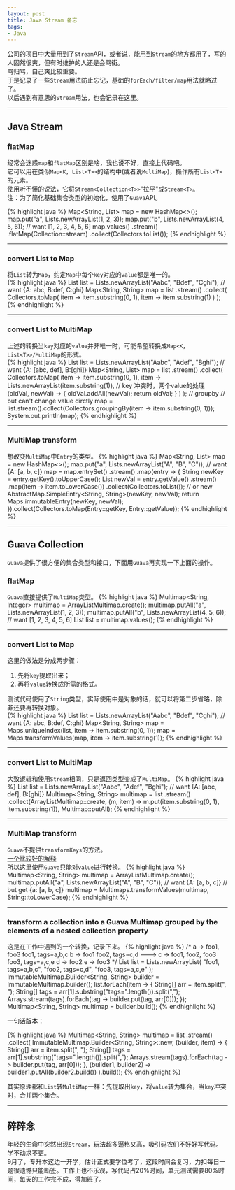 ```yaml
---
layout: post
title: Java Stream 备忘
tags: 
- Java
---
```


公司的项目中大量用到了`Stream`API，或者说，能用到`Stream`的地方都用了，写的人固然很爽，但有时维护的人还是会骂街。    
骂归骂，自己爽比较重要。   
于是记录了一些`Stream`用法防止忘记，基础的`forEach/filter/map`用法就略过了。    
以后遇到有意思的`Stream`用法，也会记录在这里。    

---

## Java Stream
### flatMap
经常会迷惑`map`和`flatMap`区别是啥，我也说不好，直接上代码吧。    
它可以用在类似`Map<K, List<T>>`的结构中(或者说`MultiMap`)，操作所有`List<T>`的元素。    
使用听不懂的说法，它将`Stream<Collection<T>>`"拉平"成`Stream<T>`。   
注：为了简化基础集合类型的初始化，使用了`Guava`API。    

{% highlight java %}
Map<String, List<Integer>> map = new HashMap<>();
map.put("a", Lists.newArrayList(1, 2, 3));
map.put("b", Lists.newArrayList(4, 5, 6));
// want [1, 2, 3, 4, 5, 6]
map.values()
    .stream()
    .flatMap(Collection::stream)
    .collect(Collectors.toList());
{% endhighlight %}

---

### convert List to Map
将`List`转为`Map`，约定`Map`中每个`key`对应的`value`都是唯一的。  
{% highlight java %}
List<String> list = Lists.newArrayList("Aabc", "Bdef", "Cghi");
// want {A: abc, B:def, C:ghi}
Map<String, String> map = list
    .stream()
    .collect(
        Collectors.toMap(
            item -> item.substring(0, 1), 
            item -> item.substring(1)
        )
    );
{% endhighlight %}

--- 

### convert List to MultiMap
上述的转换当`key`对应的`value`并非唯一时，可能希望转换成`Map<K, List<T>>/MultiMap`的形式。    
{% highlight java %}
List<String> list = Lists.newArrayList("Aabc", "Adef", "Bghi");
// want {A: [abc, def], B:[ghi]}
Map<String, List<String>> map = list
    .stream()
    .collect(
        Collectors.toMap(
            item -> item.substring(0, 1), 
            item -> Lists.newArrayList(item.substring(1)), 
            // key 冲突时，两个value的处理
            (oldVal, newVal) -> {
                oldVal.addAll(newVal);
                return oldVal;
            }
        )
    );
// groupby
// but can't change value dirctly
map = list.stream().collect(Collectors.groupingBy(item -> item.substring(0, 1)));
System.out.println(map);
{% endhighlight %}

---

### MultiMap transform
想改变`MultiMap`中`Entry`的类型。
{% highlight java %}
Map<String, List<String>> map = new HashMap<>();
map.put("a", Lists.newArrayList("A", "B", "C"));
// want {A: [a, b, c]}
map = map.entrySet()
    .stream()
    .map(entry -> {
        String newKey = entry.getKey().toUpperCase();
        List<String> newVal = entry.getValue()
            .stream()
            .map(item -> item.toLowerCase())
            .collect(Collectors.toList());
        // or new AbstractMap.SimpleEntry<String, String>(newKey, newVal);
        return Maps.immutableEntry(newKey, newVal);
}).collect(Collectors.toMap(Entry::getKey, Entry::getValue));
{% endhighlight %}

---

## Guava Collection
`Guava`提供了很方便的集合类型和接口，下面用`Guava`再实现一下上面的操作。   

### flatMap
`Guava`直接提供了`MultiMap`类型。
{% highlight java %}
Multimap<String, Integer> multimap = ArrayListMultimap.create();
multimap.putAll("a", Lists.newArrayList(1, 2, 3));
multimap.putAll("b", Lists.newArrayList(4, 5, 6));
// want [1, 2, 3, 4, 5, 6]
List<Integer> list = multimap.values();
{% endhighlight %}

---

### convert List to Map
这里的做法是分成两步骤：
1. 先将`key`提取出来；
2. 再将`value`转换成所需的格式。     

测试代码使用了`String`类型，实际使用中是对象的话，就可以将第二步省略，除非还要再转换对象。   
{% highlight java %}
List<String> list = Lists.newArrayList("Aabc", "Bdef", "Cghi");
// want {A: abc, B:def, C:ghi}
Map<String, String> map = Maps.uniqueIndex(list, item -> item.substring(0, 1));
map = Maps.transformValues(map, item -> item.substring(1));
{% endhighlight %}

---

### convert List to MultiMap
大致逻辑和使用`Stream`相同，只是返回类型变成了`MultiMap`。
{% highlight java %}
List<String> list = Lists.newArrayList("Aabc", "Adef", "Bghi");
// want {A: [abc, def], B:[ghi]}
Multimap<String, String> multimap = list
    .stream()
    .collect(ArrayListMultimap::create,
        (m, item) -> m.put(item.substring(0, 1), item.substring(1)), 
        Multimap::putAll);
{% endhighlight %}

---

### MultiMap transform
`Guava`不提供`transformKeys`的方法。   
[一个比较好的解释](https://stackoverflow.com/a/5733566/4276950)   
所以这里使用`Guava`只能对`value`进行转换。
{% highlight java %}
Multimap<String, String> multimap = ArrayListMultimap.create();
multimap.putAll("a", Lists.newArrayList("A", "B", "C"));
// want {A: [a, b, c]}
// but get {a: [a, b, c]}
multimap = Multimaps.transformValues(multimap, String::toLowerCase);
{% endhighlight %}

--- 

### transform a collection into a Guava Multimap grouped by the elements of a nested collection property    
这是在工作中遇到的一个转换，记录下来。
{% highlight java %}
/*
                            a -> foo1, foo3
foo1, tags=a,b,c            b -> foo1
foo2, tags=c,d     --->     c -> foo1, foo2, foo3
foo3, tags=a,c,e            d -> foo2
                            e -> foo3
*/
List<String> list = Lists.newArrayList(
    "foo1, tags=a,b,c",
    "foo2, tags=c,d",
    "foo3, tags=a,c,e"
);
ImmutableMultimap.Builder<String, String> builder = ImmutableMultimap.builder();
list.forEach(item -> {
    String[] arr = item.split(", ");
    String[] tags = arr[1].substring("tags=".length()).split(",");
    Arrays.stream(tags).forEach(tag -> builder.put(tag, arr[0]));
});
Multimap<String, String> multimap = builder.build();
{% endhighlight %}

一句话版本：

{% highlight java %}
Multimap<String, String> multimap = list
        .stream()
        .collect(
            ImmutableMultimap.Builder<String, String>::new,
            (builder, item) -> {
                String[] arr = item.split(", ");
                String[] tags = arr[1].substring("tags=".length()).split(",");
                Arrays.stream(tags).forEach(tag -> builder.put(tag, arr[0]));
            },
            (builder1, builder2) -> builder1.putAll(builder2.build())
        ).build();
{% endhighlight %}    

其实原理都和`List`转`MultiMap`一样：先提取出`key`，将`value`转为集合，当`key`冲突时，合并两个集合。

---

## 碎碎念
年轻的生命中突然出现`Stream`，玩法超多逼格又高，吸引码农们不好好写代码。    
学不动求不更。     
9月了，专升本这边一开学，估计正式要学位考了，这段时间会复习，力扣每日一题很遗憾只能断签。工作上也不乐观，写代码占20%时间，单元测试需要80%时间，每天的工作完不成，得加班了。   